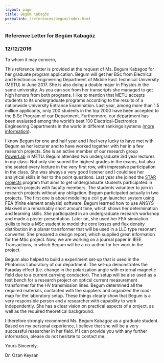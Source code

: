 ```yaml
---
layout: page
title: Begüm Kabagöz
permalink: /references/begum/index.html
---
```


### Reference Letter for Begüm Kabagöz

### 12/12/2016

To whom it may concern,

This reference letter is provided at the request of Ms. Begum Kabagoz for her graduate program application. Begum will get her BSc from Electrical and Electronics Engineering Department of Middle East Technical University (METU) in June 2017. She is also doing a double major in Physics in the same university. As you can see from her transcripts she managed to get high honors from both programs. I like to mention that METU accepts students to its undergraduate programs according to the results of a nationwide University Entrance Examination. Last year, among more than 1.5 million applicants, only 200 students in the top 2000 have been accepted to the B.Sc Program of our Department. Furthermore, our department has been evaluated among the world’s best 100 Electrical-Electronics Engineering Departments in the world in different rankings systems ([more information](http://eee2.metu.edu.tr/discover-metu-eee)). 

I know Begum for one and half year and I feel very lucky to have met with Begum as her lecturer and to have worked together with her in a few research projects. She is an active member of our research group [PowerLab](http://power.eee.metu.edu.tr/people/) in METU. Begum attended two undergraduate 3rd year lectures in my class. Not only she scored the highest grades in the exams, but also she seated every lecture in the very first row, with impressive participation in the class. She was always a very good listener and I could see her analytical skills in her to the point questions. Last year she joined the [STAR projects](http://star.eee.metu.edu.tr/) program that aims to get undergraduate students participated in research projects with faculty members. The students volunteer to join in research projects without any obligation. Begum participated actually in two projects. The first one is about modeling a coil gun launcher system using FEA (finite element analysis) software. Begum learned how to use ANSYS Maxwell in a remarkably short amount time, which shows her determination and learning skills. She participated in an undergraduate research workshop and made a poster presentation. Later on, she used her FEA simulation skills to help a MSc student to model the core losses and flux density distribution in a planar transformer that will be used in a LLC type resonant converter. She prepared a design report, which supplied great information for the MSc project. Now, we are working on a journal paper in IEEE Transactions, in which Begum will be a co-author for her work in the project.

Begum also helped to build a experiment set-up that is used in the Photonics Laboratory of our department. The set-up demonstrates the Faraday effect (i.e. change in the polarization angle with external magnetic field due to a current carrying conductor). The setup will be also used as a test bench for a research project on optical current measurement transformer for the HV transmission lines. Begum determined all the required materials, contacted with the suppliers and organized the road-map for the laboratory setup. These things clearly show that Begum is a very responsible person and a researcher with capability to work independently. She has a clear vision on practical aspects of a project, as well as the required theoretical background.

I therefore strongly recommend Ms. Begum Kabagoz as a graduate student. Based on my personal experience, I believe that she will be a very successful researcher in her field. If I can provide you with any further information, please do not hesitate to contact me.

Yours Sincerely,

Dr. Ozan Keysan
